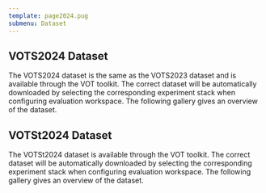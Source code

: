 ```yaml
---
template: page2024.pug
submenu: Dataset
---
```


## VOTS2024 Dataset
 
The VOTS2024 dataset is the same as the VOTS2023 dataset and is available through the VOT toolkit. The correct dataset will be automatically downloaded by selecting the corresponding experiment stack when configuring evaluation workspace. The following gallery gives an overview of the dataset.

<div class="gallery" data-votdataset="https://data.votchallenge.net/vots2023/dataset/description.json" ></div>

## VOTSt2024 Dataset

The VOTSt2024 dataset is available through the VOT toolkit. The correct dataset will be automatically downloaded by selecting the corresponding experiment stack when configuring evaluation workspace. The following gallery gives an overview of the dataset.

<div class="gallery" data-votdataset="https://data.votchallenge.net/vots2024/vost/description.json" ></div>
